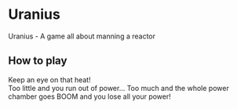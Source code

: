 # Uranius
Uranius - A game all about manning a reactor

## How to play

  Keep an eye on that heat!                         
  Too little and you run out of power...
  Too much and the whole power chamber goes BOOM and you lose all your power!
